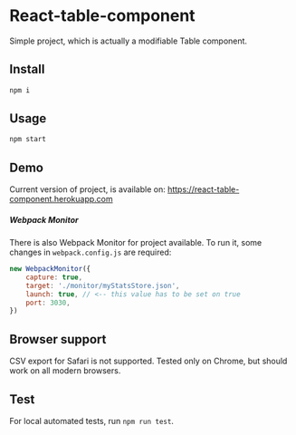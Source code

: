 # React-table-component 

Simple project, which is actually a modifiable Table component.

## Install

```sh
npm i
```

## Usage

```sh
npm start
```

## Demo 

Current version of project, is available on:
https://react-table-component.herokuapp.com

##### Webpack Monitor

There is also Webpack Monitor for project available. 
To run it, some changes in `webpack.config.js` are required:

```js
new WebpackMonitor({
    capture: true,
    target: './monitor/myStatsStore.json',
    launch: true, // <-- this value has to be set on true 
    port: 3030,
})
```

## Browser support

CSV export for Safari is not supported.
Tested only on Chrome, but should work on all modern browsers.

## Test

For local automated tests, run `npm run test`.
